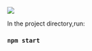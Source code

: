 
![](https://gyazo.com/26bac0eb84ec4b72078f0b794f9d463f)


In the project directory,run:

### `npm start`

